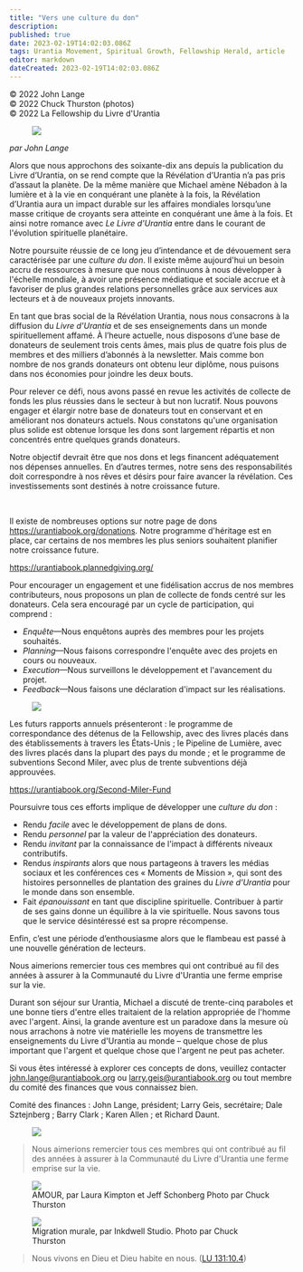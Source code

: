 ```yaml
---
title: "Vers une culture du don"
description: 
published: true
date: 2023-02-19T14:02:03.086Z
tags: Urantia Movement, Spiritual Growth, Fellowship Herald, article
editor: markdown
dateCreated: 2023-02-19T14:02:03.086Z
---
```


<p class="v-card v-sheet theme--light gray lighten-3 px-2">© 2022 John Lange<br>© 2022 Chuck Thurston (photos)<br>© 2022 La Fellowship du Livre d'Urantia</p >

<figure id="Figure_1" class="image urantiapedia image-style-align-left">
<img src="/image/article/John_Lange/36.jpg">
</figure>

_par John Lange_

Alors que nous approchons des soixante-dix ans depuis la publication du Livre d’Urantia, on se rend compte que la Révélation d’Urantia n’a pas pris d’assaut la planète. De la même manière que Michael amène Nébadon à la lumière et à la vie en conquérant une planète à la fois, la Révélation d’Urantia aura un impact durable sur les affaires mondiales lorsqu’une masse critique de croyants sera atteinte en conquérant une âme à la fois. Et ainsi notre romance avec _Le Livre d'Urantia_ entre dans le courant de l'évolution spirituelle planétaire.

Notre poursuite réussie de ce long jeu d’intendance et de dévouement sera caractérisée par une _culture du don_. Il existe même aujourd'hui un besoin accru de ressources à mesure que nous continuons à nous développer à l'échelle mondiale, à avoir une présence médiatique et sociale accrue et à favoriser de plus grandes relations personnelles grâce aux services aux lecteurs et à de nouveaux projets innovants.

En tant que bras social de la Révélation Urantia, nous nous consacrons à la diffusion du _Livre d'Urantia_ et de ses enseignements dans un monde spirituellement affamé. À l’heure actuelle, nous disposons d’une base de donateurs de seulement trois cents âmes, mais plus de quatre fois plus de membres et des milliers d’abonnés à la newsletter. Mais comme bon nombre de nos grands donateurs ont obtenu leur diplôme, nous puisons dans nos économies pour joindre les deux bouts.

Pour relever ce défi, nous avons passé en revue les activités de collecte de fonds les plus réussies dans le secteur à but non lucratif. Nous pouvons engager et élargir notre base de donateurs tout en conservant et en améliorant nos donateurs actuels. Nous constatons qu'une organisation plus solide est obtenue lorsque les dons sont largement répartis et non concentrés entre quelques grands donateurs.

Notre objectif devrait être que nos dons et legs financent adéquatement nos dépenses annuelles. En d’autres termes, notre sens des responsabilités doit correspondre à nos rêves et désirs pour faire avancer la révélation. Ces investissements sont destinés à notre croissance future.

<br style="clear:both;"/>

Il existe de nombreuses options sur notre page de dons https://urantiabook.org/donations. Notre programme d'héritage est en place, car certains de nos membres les plus seniors souhaitent planifier notre croissance future.

https://urantiabook.plannedgiving.org/

Pour encourager un engagement et une fidélisation accrus de nos membres contributeurs, nous proposons un plan de collecte de fonds centré sur les donateurs. Cela sera encouragé par un cycle de participation, qui comprend :

- _Enquête_—Nous enquêtons auprès des membres pour les projets souhaités.
- _Planning_—Nous faisons correspondre l'enquête avec des projets en cours ou nouveaux.
- _Execution_—Nous surveillons le développement et l'avancement du projet.
- _Feedback_—Nous faisons une déclaration d'impact sur les réalisations.

<figure id="Figure_2" class="image urantiapedia">
<img src="/image/article/John_Lange/35.jpg">
</figure>

Les futurs rapports annuels présenteront : le programme de correspondance des détenus de la Fellowship, avec des livres placés dans des établissements à travers les États-Unis ; le Pipeline de Lumière, avec des livres placés dans la plupart des pays du monde ; et le programme de subventions Second Miler, avec plus de trente subventions déjà approuvées.

https://urantiabook.org/Second-Miler-Fund

Poursuivre tous ces efforts implique de développer une _culture du don_ :

- Rendu _facile_ avec le développement de plans de dons.
- Rendu _personnel_ par la valeur de l'appréciation des donateurs.
- Rendu _invitant_ par la connaissance de l'impact à différents niveaux contributifs.
- Rendus _inspirants_ alors que nous partageons à travers les médias sociaux et les conférences ces « Moments de Mission », qui sont des histoires personnelles de plantation des graines du _Livre d'Urantia_ pour le monde dans son ensemble.
- Fait _épanouissant_ en tant que discipline spirituelle. Contribuer à partir de ses gains donne un équilibre à la vie spirituelle. Nous savons tous que le service désintéressé est sa propre récompense.

Enfin, c’est une période d’enthousiasme alors que le flambeau est passé à une nouvelle génération de lecteurs.

Nous aimerions remercier tous ces membres qui ont contribué au fil des années à assurer à la Communauté du Livre d'Urantia une ferme emprise sur la vie.

Durant son séjour sur Urantia, Michael a discuté de trente-cinq paraboles et une bonne tiers d'entre elles traitaient de la relation appropriée de l'homme avec l'argent. Ainsi, la grande aventure est un paradoxe dans la mesure où nous arrachons à notre vie matérielle les moyens de transmettre les enseignements du Livre d'Urantia au monde – quelque chose de plus important que l'argent et quelque chose que l'argent ne peut pas acheter.

Si vous êtes intéressé à explorer ces concepts de dons, veuillez contacter john.lange@urantiabook.org ou larry.geis@urantiabook.org ou tout membre du comité des finances que vous connaissez bien.

Comité des finances : John Lange, président; Larry Geis, secrétaire; Dale Sztejnberg ; Barry Clark ; Karen Allen ; et Richard Daunt.

<figure id="Figure_3" class="image urantiapedia">
<img src="/image/article/John_Lange/37.jpg">
</figure>

> Nous aimerions remercier tous ces membres qui ont contribué au fil des années à assurer à la Communauté du Livre d'Urantia une ferme emprise sur la vie.

<figure id="Figure_4" class="image urantiapedia">
<img src="/image/article/John_Lange/38.jpg">
<figcaption>AMOUR, par Laura Kimpton et Jeff Schonberg Photo par Chuck Thurston</figcaption>
</figure>

<figure id="Figure_5" class="image urantiapedia">
<img src="/image/article/John_Lange/39.jpg">
<figcaption>Migration murale, par Inkdwell Studio. Photo par Chuck Thurston</figcaption>
</figure>

> Nous vivons en Dieu et Dieu habite en nous. ([LU 131:10.4](/fr/The_Urantia_Book/131#p10_4))

